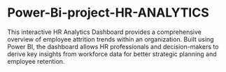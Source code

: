 # Power-Bi-project-HR-ANALYTICS
This interactive HR Analytics Dashboard provides a comprehensive overview of employee attrition trends within an organization. Built using Power BI, the dashboard allows HR professionals and decision-makers to derive key insights from workforce data for better strategic planning and employee retention.
